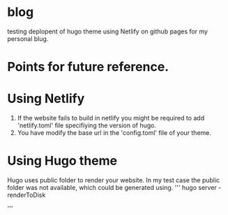 # blog
testing deplopent of hugo theme using Netlify on github pages for my personal blug. 

# Points for future reference. 

# Using Netlify
1. If the website fails to build in netlify you might be required to add 'netlify.toml' file specifiying the version of hugo.
2. You have modify the base url in the 'config.toml' file of your theme.

# Using Hugo theme

Hugo uses public folder to render your website. In my test case the public folder was not available, which could be generated  using. 
'''
hugo server -renderToDisk

'''
